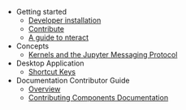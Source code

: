 * Getting started
    * [Developer installation](getting-started/install.md)
    * [Contribute](getting-started/contribute.md)
    * [A guide to nteract](getting-started/nteract-guide.md)
* Concepts
    * [Kernels and the Jupyter Messaging Protocol](concepts/kernels.md)
* Desktop Application
    * [Shortcut Keys](desktop/shortcut-keys.md)
* Documentation Contributor Guide
    * [Overview](doc-contributor/overview.md)
    * [Contributing Components Documentation](doc-contributor/createdoc-components.md)
